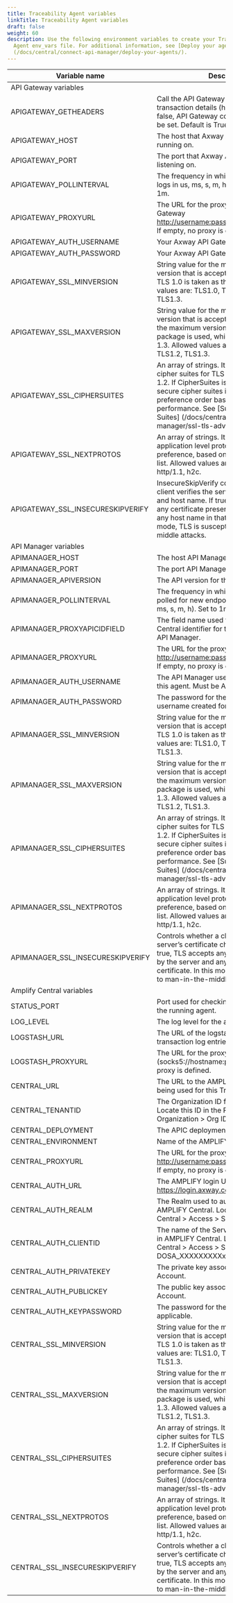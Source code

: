 ```yaml
---
title: Traceability Agent variables
linkTitle: Traceability Agent variables
draft: false
weight: 60
description: Use the following environment variables to create your Traceability
  Agent env_vars file. For additional information, see [Deploy your agents]
  (/docs/central/connect-api-manager/deploy-your-agents/).
---
```


| Variable name                     | Description                                                                                                                                                                                                                                                                 |   |
|-----------------------------------|-----------------------------------------------------------------------------------------------------------------------------------------------------------------------------------------------------------------------------------------------------------------------------|---|
| API Gateway variables             |                                                                                                                                                                                                                                                                             |   |
| APIGATEWAY_GETHEADERS             | Call the API Gateway API to get additional transaction details (headers, useragent). If false, API Gateway config does not need to be set. Default is True.                                                                                                                 |   |
| APIGATEWAY_HOST                   | The host that Axway API Gateway is running on.                                                                                                                                                                                                                              |   |
| APIGATEWAY_PORT                   | The port that Axway API Gateway is listening on.                                                                                                                                                                                                                            |   |
| APIGATEWAY_POLLINTERVAL           | The frequency in which the agent polls the logs in us, ms, s, m, h. Default=ns. Set to 1m.                                                                                                                                                                                  |   |
| APIGATEWAY_PROXYURL               | The URL for the proxy for Axway API Gateway <http://username:password@hostname:port>. If empty, no proxy is defined.                                                                                                                                                        |   |
| APIGATEWAY_AUTH_USERNAME          | Your Axway API Gateway username.                                                                                                                                                                                                                                            |   |
| APIGATEWAY_AUTH_PASSWORD          | Your Axway API Gateway password.                                                                                                                                                                                                                                            |   |
| APIGATEWAY_SSL_MINVERSION         | String value for the minimum SSL / TLS version that is acceptable. If zero, empty TLS 1.0 is taken as the minimum. Allowed values are: TLS1.0, TLS1.1, TLS1.2, TLS1.3.                                                                                                      |   |
| APIGATEWAY_SSL_MAXVERSION         | String value for the maximum SSL / TLS version that is acceptable. If empty, then the maximum version supported by this package is used, which is currently TLS 1.3. Allowed values are: TLS1.0, TLS1.1, TLS1.2, TLS1.3.                                                    |   |
| APIGATEWAY_SSL_CIPHERSUITES       | An array of strings. It is a list of supported cipher suites for TLS versions up to TLS 1.2. If CipherSuites is nil, a default list of secure cipher suites is used, with a preference order based on hardware performance. See [Supported Cipher Suites] (/docs/central/connect-api-manager/ssl-tls-advanced/).        |   |
| APIGATEWAY_SSL_NEXTPROTOS         | An array of strings. It is a list of supported application level protocols, in order of preference, based on the ALPN protocol list. Allowed values are: h2, http/1.0, http/1.1, h2c.                                                                                       |   |
| APIGATEWAY_SSL_INSECURESKIPVERIFY | InsecureSkipVerify controls whether a client verifies the server’s certificate chain and host name. If true, then TLS accepts any certificate presented by the server and any host name in that certificate. In this mode, TLS is susceptible to man-in-the-middle attacks. |   |
| API Manager variables             |                                                                                                                                                                                                                                                                             |   |
| APIMANAGER_HOST                   | The host API Manager is running on.                                                                                                                                                                                                                                         |   |
| APIMANAGER_PORT                   | The port API Manager is listening on.                                                                                                                                                                                                                                       |   |
| APIMANAGER_APIVERSION             | The API version for the API Manager.                                                                                                                                                                                                                                        |   |
| APIMANAGER_POLLINTERVAL           | The frequency in which API Manager is polled for new endpoints (ns - default, us, ms, s, m, h). Set to 1m.                                                                                                                                                                  |   |
| APIMANAGER_PROXYAPICIDFIELD       | The field name used to store the AMPLIFY Central identifier for the frontend proxy in API Manager.                                                                                                                                                                          |   |
| APIMANAGER_PROXYURL               | The URL for the proxy for API Manager <http://username:password@hostname:port>. If empty, no proxy is defined.                                                                                                                                                              |   |
| APIMANAGER_AUTH_USERNAME          | The API Manager username created for this agent. Must be API Manager Admin.                                                                                                                                                                                                 |   |
| APIMANAGER_AUTH_PASSWORD          | The password for the API Manager username created for this agent.                                                                                                                                                                                                           |   |
| APIMANAGER_SSL_MINVERSION         | String value for the minimum SSL/TLS version that is acceptable. If zero, empty TLS 1.0 is taken as the minimum. Allowed values are: TLS1.0, TLS1.1, TLS1.2, TLS1.3.                                                                                                        |   |
| APIMANAGER_SSL_MAXVERSION         | String value for the maximum SSL/TLS version that is acceptable. If empty, then the maximum version supported by this package is used, which is currently TLS 1.3. Allowed values are: TLS1.0, TLS1.1, TLS1.2, TLS1.3.                                                      |   |
| APIMANAGER_SSL_CIPHERSUITES       | An array of strings. It is a list of supported cipher suites for TLS versions up to TLS 1.2. If CipherSuites is nil, a default list of secure cipher suites is used, with a preference order based on hardware performance. See [Supported Cipher Suites] (/docs/central/connect-api-manager/ssl-tls-advanced/).        |   |
| APIMANAGER_SSL_NEXTPROTOS         | An array of strings. It is a list of supported application level protocols, in order of preference, based on the ALPN protocol list. Allowed values are: h2, http/1.0, http/1.1, h2c.                                                                                       |   |
| APIMANAGER_SSL_INSECURESKIPVERIFY | Controls whether a client verifies the server’s certificate chain and host name. If true, TLS accepts any certificate presented by the server and any host name in that certificate. In this mode, TLS is susceptible to man-in-the-middle attacks.                         |   |
| Amplify Central variables         |                                                                                                                                                                                                                                                                             |   |
| STATUS_PORT                      | Port used for checking the health status of the running agent.                                                                                                                                                                                                                                                                        |     |
| LOG_LEVEL                         | The log level for the agent.                                                                                                                                                                                                                                                |   |
| LOGSTASH_URL                      | The URL of the logstash to forward the transaction log entries.                                                                                                                                                                                                             |   |
| LOGSTASH_PROXYURL                 | The URL for the proxy for logstash (socks5://hostname:port). If empty, no proxy is defined.                                                                                                                                                                                 |   |
| CENTRAL_URL                       | The URL to the AMPLIFY Central instance being used for this Traceability Agent.                                                                                                                                                                                             |   |
| CENTRAL_TENANTID                  | The Organization ID from AMPLIFY Central. Locate this ID in the Platform > Organization > Org ID.                                                                                                                                                                           |   |
| CENTRAL_DEPLOYMENT                | The APIC deployment environment.                                                                                                                                                                                                                                            |   |
| CENTRAL_ENVIRONMENT               | Name of the AMPLIFY Central environment.                                                                                                                                                                                                                                    |   |
| CENTRAL_PROXYURL                  | The URL for the proxy for Amplify Central <http://username:password@hostname:port>. If empty, no proxy is defined.                                                                                                                                                          |   |
| CENTRAL_AUTH_URL                  | The AMPLIFY login URL: <https://login.axway.com/auth>                                                                                                                                                                                                                      |   |
| CENTRAL_AUTH_REALM                | The Realm used to authenticate for AMPLIFY Central. Locate this in AMPLIFY Central > Access > Service Accounts.                                                                                                                                                             |   |
| CENTRAL_AUTH_CLIENTID             | The name of the Service Account created in AMPLIFY Central. Locate this in AMPLIFY Central > Access > Service Accounts. DOSA_XXXXXXXXXx                                                                                                                                     |   |
| CENTRAL_AUTH_PRIVATEKEY           | The private key associated with the Service Account.                                                                                                                                                                                                                        |   |
| CENTRAL_AUTH_PUBLICKEY            | The public key associated to the Service Account.                                                                                                                                                                                                                           |   |
| CENTRAL_AUTH_KEYPASSWORD          | The password for the private key, if applicable.                                                                                                                                                                                                                            |   |
| CENTRAL_SSL_MINVERSION            | String value for the minimum SSL/TLS version that is acceptable. If zero, empty TLS 1.0 is taken as the minimum. Allowed values are: TLS1.0, TLS1.1, TLS1.2, TLS1.3.                                                                                                        |   |
| CENTRAL_SSL_MAXVERSION            | String value for the maximum SSL/TLS version that is acceptable. If empty, then the maximum version supported by this package is used, which is currently TLS 1.3. Allowed values are: TLS1.0, TLS1.1, TLS1.2, TLS1.3.                                                      |   |
| CENTRAL_SSL_CIPHERSUITES          | An array of strings. It is a list of supported cipher suites for TLS versions up to TLS 1.2. If CipherSuites is nil, a default list of secure cipher suites is used, with a preference order based on hardware performance. See [Supported Cipher Suites] (/docs/central/connect-api-manager/ssl-tls-advanced/).        |   |
| CENTRAL_SSL_NEXTPROTOS            | An array of strings. It is a list of supported application level protocols, in order of preference, based on the ALPN protocol list. Allowed values are: h2, http/1.0, http/1.1, h2c.                                                                                       |   |
| CENTRAL_SSL_INSECURESKIPVERIFY    | Controls whether a client verifies the server’s certificate chain and host name. If true, TLS accepts any certificate presented by the server and any host name in that certificate. In this mode, TLS is susceptible to man-in-the-middle attacks.                         |   |
